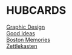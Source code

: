 # HUBCARDS

[Graphic Design](197_HUB__Graphic_Design_Tips.md)    
[Good Ideas](196_HUB___Good_Ideas.md)     
[Boston Memories](213_HUB_BostonMemories.md)   
[Zettlekasten](214_ZettlekastenMethod.md)   
